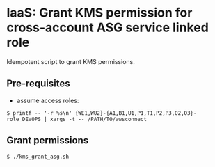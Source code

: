 # IaaS: Grant KMS permission for cross-account ASG service linked role

Idempotent script to grant KMS permissions.

## Pre-requisites

- assume access roles:

```shell
$ printf -- '-r %s\n' {WE1,WU2}-{A1,B1,U1,P1,T1,P2,P3,O2,O3}-role_DEVOPS | xargs -t -- /PATH/TO/awsconnect
```

## Grant permissions

```shell
$ ./kms_grant_asg.sh
```
